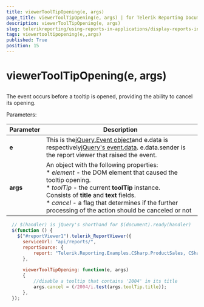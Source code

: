 ```yaml
---
title: viewerToolTipOpening(e, args)
page_title: viewerToolTipOpening(e, args) | for Telerik Reporting Documentation
description: viewerToolTipOpening(e, args)
slug: telerikreporting/using-reports-in-applications/display-reports-in-applications/web-application/html5-report-viewer/api-reference/reportviewer/events/viewertooltipopening(e,-args)
tags: viewertooltipopening(e,,args)
published: True
position: 15
---
```


# viewerToolTipOpening(e, args)



## 

The event occurs before a tooltip is opened, providing the ability to cancel its opening.

Parameters:


| Parameter | Description |
| ------ | ------ |
| __e__ |This is the[jQuery.Event object](https://api.jquery.com/category/events/event-object/)and e.data is respectively[jQuery's event.data](https://api.jquery.com/event.data/). e.data.sender is the report viewer that raised the event.|
| __args__ |An object with the following properties:<br/>*  *element* - the DOM element that caused the tooltip opening.<br/>*  *toolTip* - the current __toolTip__ instance. <br/>                    Consists of __title__ and __text__ fields.<br/>*  *cancel* - a flag that determines if the further processing of the action should be canceled or not|




	
````js
  // $(handler) is jQuery's shorthand for $(document).ready(handler)
  $(function () {
    $("#reportViewer1").telerik_ReportViewer({
      serviceUrl: "api/reports/",
      reportSource: {
          report: "Telerik.Reporting.Examples.CSharp.ProductSales, CSharp.ReportLibrary"
      },
      
      viewerToolTipOpening: function(e, args)
      {
          //disable a tooltip that contains '2004' in its title
          args.cancel = (/2004/i.test(args.toolTip.title));
      },
  });
          
````


